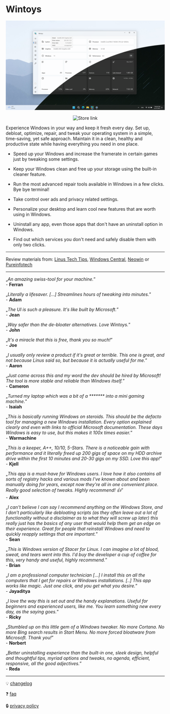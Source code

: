 # Wintoys

![home screenshot](assets/home.png)

<p align="center">
  <a style="text-decoration:none" href="https://apps.microsoft.com/detail/9P8LTPGCBZXD" target="_blank">
    <img src="https://img.shields.io/badge/Microsoft%20Store-Download-brightgreen" alt="Store link" />
  </a>
</p>


Experience Windows in your way and keep it fresh every day. Set up, debloat, optimize, repair, and tweak your operating system in a simple, time-saving, yet safe approach. Maintain it in a clean, healthy and productive state while having everything you need in one place.

- Speed up your Windows and increase the framerate in certain games just by tweaking some settings.

- Keep your Windows clean and free up your storage using the built-in cleaner feature.

- Run the most advanced repair tools available in Windows in a few clicks. Bye bye terminal!

- Take control over ads and privacy related settings.

- Personalize your desktop and learn cool new features that are worth using in Windows.

- Uninstall any app, even those apps that don't have an uninstall option in Windows.

- Find out which services you don't need and safely disable them with only two clicks.

___


Review materials from: [Linus Tech Tips](https://youtu.be/0EtgwIajVqs?si=4ePAr8rZ_9EzwrRT&t=347), [Windows Central](https://www.windowscentral.com/software-apps/wintoys-streamlined-bloatware-removal-and-quick-system-tweaks), [Neowin](https://www.neowin.net/news/wintoys-offers-a-safe-and-easy-way-to-debloat-optimize-tweak-and-repair-windows-11/) or [Pureinfotech](https://pureinfotech.com/wintoys-optimize-speed-up-windows-11/)

___

„_An amazing swiss-tool for your machine._”\
\- **Ferran**

„_Literally a lifesaver. [...] Streamlines hours of tweaking into minutes._”\
\- **Adam**

„_The UI is such a pleasure. It's like built by Microsoft._”\
\- **Jean**

„_Way safer than the de-bloater alternatives. Love Wintoys._”\
\- **John**

„_It's a miracle that this is free, thank you so much!_”\
\- **Joe**

„_I usually only review a product if it's great or terrible. This one is great, and not because Linus said so, but because it is actually useful for me._”\
\- **Aaron**

„_Just came across this and my word the dev should be hired by Microsoft! The tool is more stable and reliable than Windows itself._”\
\- **Cameron**

„_Turned my laptop which was a bit of a ******* into a mini gaming machine._”\
\- **Isaiah**

„_This is basically running Windows on steroids. This should be the defacto tool for managing a new Windows installation. Every option explained clearly and even with links to official Microsoft documentation. These days Windows is easy to use, but this makes it 100x times easier._”\
\- **Warmachine**

„_This is a keeper, A++, 10/10, 5-Stars. There is a noticeable gain with performance and it literally freed up 200 gigs of space on my HDD archive drive within the first 10 minutes and 20-30 gigs on my SSD. Love this app!_”\
\- **Kjell**

„_This app is a must-have for Windows users. I love how it also contains all sorts of registry hacks and various mods I've known about and been manually doing for years, except now they're all in one convenient place. Really good selection of tweaks. Highly recommend! 👍_”\
\- **Alex**

„_I can't believe I can say I recommend anything on the Windows Store, and I don't particularly like debloating scripts (as they often leave out a lot of functionality without a disclaimer as to what they will screw up later) this really just has the basics of any user that would help them get an edge on their experience. Great for people that reinstall Windows and need to quickly reapply settings that are important._”\
\- **Sean**

„_This is Windows version of Stacer for Linux. I can imagine a lot of blood, sweat, and tears went into this. I'd buy the developer a cup of coffee for this, very handy and useful, highly recommend._”\
\- **Brian**

„_I am a professional computer technician [...] I install this on all the computers that I get for repairs or Windows installations. [..] This app works like magic. Just one click, and you get what you desire._”\
\- **Jayaditya**

„_I love the way this is set out and the handy explanations. Useful for beginners and experienced users, like me. You learn something new every day, as the saying goes._”\
\- **Ricky**

„_Stumbled up on this little gem of a Windows tweaker. No more Cortana. No more Bing search results in Start Menu. No more forced bloatware from Microsoft. Thank you!_”\
\- **Norbert**

„_Better uninstalling experience than the built-in one, sleek design, helpful and thoughtful tips, myriad options and tweaks, no agenda, efficient, responsive, all the good adjectives._”\
\- **Reda**

___

💡 [changelog](changelog.md)

❓ [faq](faq.md)

🔒 [privacy policy](privacy.md)

